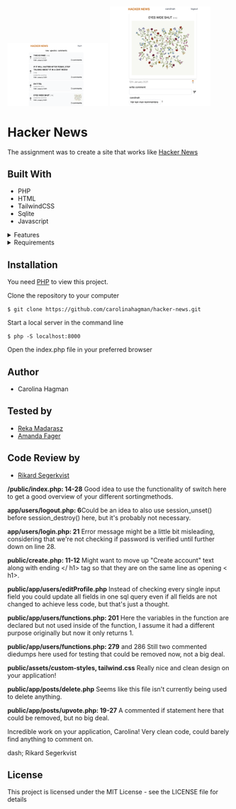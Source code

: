 <img src="/public/assets/screenshot/Screenshot 2021-01-14 at 17.20.32.png" width="45%"> 
<img src="/public/assets/screenshot/Screenshot 2021-01-14 at 17.21.17.png" width="45%">

# Hacker News

The assignment was to create a site that works like [Hacker News](https://news.ycombinator.com/)

## Built With

- PHP
- HTML
- TailwindCSS
- Sqlite
- Javascript

<details><summary>Features</summary>

- [x] As a user I should be able to create an account.

- [x] As a user I should be able to login.

- [x] As a user I should be able to logout.

- [x] As a user I should be able to edit my account email, password and biography.

- [x] As a user I should be able to upload a profile avatar image.

- [x] As a user I should be able to create new posts with title, link and description.

- [x] As a user I should be able to edit my posts.

- [x] As a user I should be able to delete my posts.

- [x] As a user I'm able to view most upvoted posts.

- [x] As a user I'm able to view new posts.

- [x] As a user I should be able to upvote posts.

- [x] As a user I should be able to remove upvote from posts.

- [x] As a user I'm able to comment on a post.

- [x] As a user I'm able to edit my comments.

- [x] As a user I'm able to delete my comments.

- [x] As a user I'm able to delete my account along with all posts, upvotes and comments.

- [ ] As a user I'm able to reply to comments. (Backlog)

- [ ] As a user I'm able to resetting my password with email. (Working on it)
</details>

<details><summary> Requirements </summary>

- The application should be written in HTML, CSS, JavaScript, SQL and PHP.

- The application should be built using a SQLite database with at least four different tables.

- The application should be pushed to a public repository on [GitHub](https://github.com/).

- The application should be responsive and be built using the method mobile-first.

- The application should be implement secure [hashed passwords](https://secure.php.net/manual/en/function.password-hash.php) when signing up.

- The project should contain the files and directories in the [`resources`](resources) folder in the root of your repository.

- The project should implement an [accessible](https://a11yproject.com/checklist/) [graphical user interface](https://en.m.wikipedia.org/wiki/Graphical_user_interface).

- The project should [declare strict types](https://php.net/manual/en/functions.arguments.php#functions.arguments.type-declaration.strict) in files containing only PHP code.

- The project should not include any coding errors, warning or notices.

</details>

## Installation

You need [PHP](https://www.php.net/) to view this project.

Clone the repository to your computer

```
$ git clone https://github.com/carolinahagman/hacker-news.git
```

Start a local server in the command line

```
$ php -S localhost:8000
```

Open the index.php file in your preferred browser

## Author

- Carolina Hagman

## Tested by

- [Reka Madarasz](https://github.com/mreka91)
- [Amanda Fager](https://github.com/amandafager)

## Code Review by

- [Rikard Segerkvist](https://github.com/rikardseg)

<strong>/public/index.php: 14-28</strong> Good idea to use the functionality of switch here to get a good overview
of your different sortingmethods.

<strong>app/users/logout.php: 6</strong>Could be an idea to also use session_unset()
before session_destroy() here, but it's probably not necessary.

<strong>app/users/login.php: 21</strong> Error message might be a little bit misleading, considering
that we're not checking if password is verified until further down on line 28.

<strong>public/create.php: 11-12</strong> Might want to move up "Create account" text along with
ending </ h1> tag so that they are on the same line as opening < h1>.

<strong>public/app/users/editProfile.php</strong> Instead of checking every single input field
you could update all fields in one sql query even if all fields are not changed
to achieve less code, but that's just a thought.

<strong>public/app/users/functions.php: 201</strong> Here the variables in the function
are declared but not used inside of the function, I assume it had
a different purpose originally but now it only returns 1.

<strong>public/app/users/functions.php: 279</strong> and 286 Still two commented diedumps here
used for testing that could be removed now, not a big deal.

<strong>public/assets/custom-styles, tailwind.css</strong> Really nice and clean design on your application!

<strong>public/app/posts/delete.php</strong> Seems like this file isn't
currently being used to delete anything.

<strong>public/app/posts/upvote.php: 19-27</strong> A commented if
statement here that could be removed, but no big deal.

Incredible work on your application, Carolina!
Very clean code, could barely find anything to comment on.

dash; Rikard Segerkvist

## License

This project is licensed under the MIT License - see the LICENSE file for details
